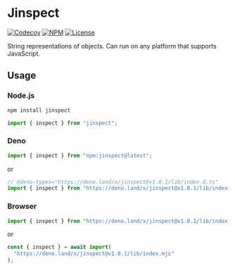 # Jinspect

[![Codecov](https://img.shields.io/codecov/c/github/idanran/jinspect)](https://codecov.io/gh/idanran/jinspect)
[![NPM](https://img.shields.io/npm/v/jinspect)](https://www.npmjs.com/package/jinspect)
[![License](https://img.shields.io/github/license/idanran/jinspect)](https://github.com/idanran/jinspect/blob/main/LICENSE)

String representations of objects. Can run on any platform that supports
JavaScript.

## Usage

### Node.js

```sh
npm install jinspect
```

```ts
import { inspect } from "jinspect";
```

### Deno

```ts
import { inspect } from "npm:jinspect@latest";
```

or

```ts
// @deno-types="https://deno.land/x/jinspect@v1.0.1/lib/index.d.ts"
import { inspect } from "https://deno.land/x/jinspect@v1.0.1/lib/index.mjs";
```

### Browser

```js
import { inspect } from "https://deno.land/x/jinspect@v1.0.1/lib/index.mjs";
```

or

```js
const { inspect } = await import(
  "https://deno.land/x/jinspect@v1.0.1/lib/index.mjs"
);
```
